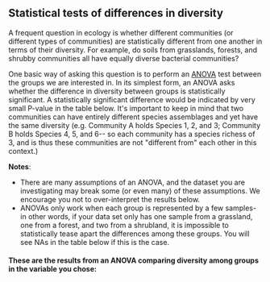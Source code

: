 ## Statistical tests of differences in diversity

A frequent question in ecology is whether different communities (or different types of communities) are statistically different from one another in terms of their diversity. For example, do soils from grasslands, forests, and shrubby communities all have equally diverse bacterial communities?

One basic way of asking this question is to perform an [ANOVA](https://en.wikipedia.org/wiki/Analysis_of_variance) test between the groups we are interested in. In its simplest form, an ANOVA asks whether the difference in diversity between groups is statistically significant. A statistically significant difference would be indicated by very small P-value in the table below. It's important to keep in mind that two communities can have entirely different species assemblages and yet have the same diversity (e.g. Community A holds Species 1, 2, and 3; Community B holds Species 4, 5, and 6-- so each community has a species richess of 3, and is thus these communities are not "different from" each other in this context.)

**Notes**:

- There are many assumptions of an ANOVA, and the dataset you are investigating may break some (or even many) of these assumptions. We encourage you not to over-interpret the results below.
- ANOVAs only work when each group is represented by a few samples- in other words, if your data set only has one sample from a grassland, one from a forest, and two from a shrubland, it is impossible to statistically tease apart the differences among these groups. You will see NAs in the table below if this is the case.

#### These are the results from an ANOVA comparing diversity among groups in the variable you chose:

